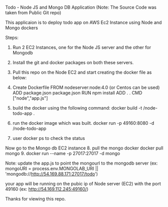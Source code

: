 Todo - Node JS and Mongo DB Application (Note: The Source Code was taken from Public Git repo)

This applicaion is to deploy todo app on AWS Ec2 Instance using Node and Mongo dockers

Steps:

1. Run 2 EC2 Instances, one for the Node JS server and the other for Mongodb
2. Install the git and docker packages on both these servers.
3. Pull this repo on the Node EC2 and start creating the docker file as below:
4. Create Dockerfile
  FROM nodeserver:node:4.0 (or Centos can be used)
  ADD package.json package.json
  RUN npm install
  ADD . .
  CMD ["node","app.js"]

5. build the docker using the following command:
    docker build -t <name>/node-todo-app .
6. run the docker image which was built.
    docker run -p 49160:8080 -d <name>/node-todo-app
7. user docker ps to check the status

Now go to the Mongo db EC2 instance
8. pull the mongo docker 
    docker pull mongo
9. docker run --name <db name> -p 27017:27017 -d mongo

Note: update the app.js to point the mongourl to the mongodb server (ex: mongoURI =  process.env.MONGOLAB_URI || 'mongodb://http://54.169.88.171:27017/todo')

your app will be running on the pubic ip of Node server (EC2) with the port 49160 (ex: http://54.169.112.245:49160/)

Thanks for viewing this repo.
